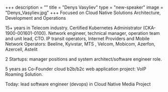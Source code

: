 +++
description = ""
title = "Denys Vasyliev"
type = "new-speaker"
image = "Denys_Vasyliev.jpg"
+++
Focused on Cloud Native Solutions Architecture, Development and Operations

15+ years in Telecom industry. Certified Kubernetes Administrator (CKA-1900-001601-0100). Network engineer, technical manager, operation team and unit lead, CTO. IP transit operators, Internet Providers and Mobile Network Operators: Beeline, Kyivstar, MTS , Velcom, Mobicom, Azerfon, Azercell, Astelit

2 Startups: manager positions and system architect/software engineer role.

5 years as Co-Founder cloud b2b/b2c web application project: VoIP Roaming Solution.

Today: lead software engineer (devops) in Cloud Native Media Project